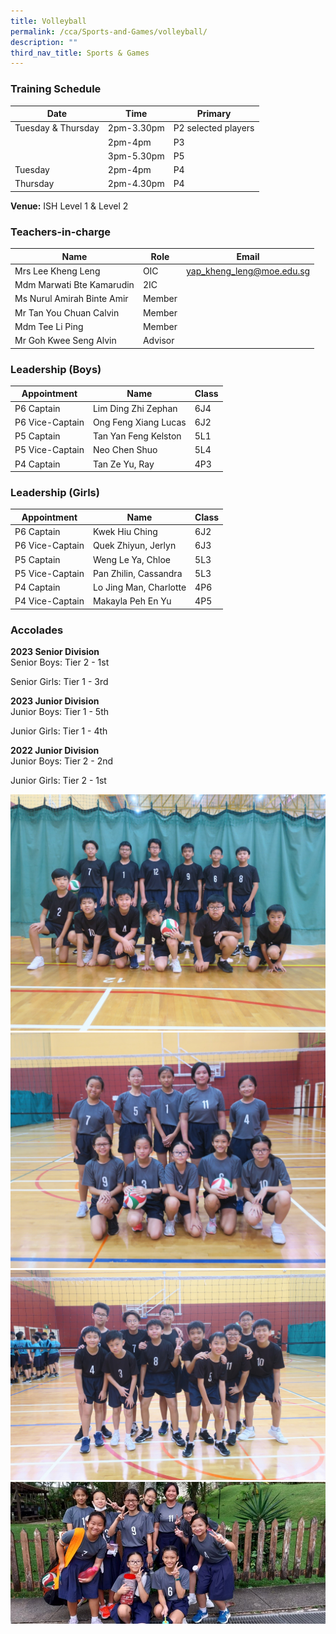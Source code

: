 ```yaml
---
title: Volleyball
permalink: /cca/Sports-and-Games/volleyball/
description: ""
third_nav_title: Sports & Games
---
```

### Training Schedule

|Date| Time | Primary| 
|-----|----|------|
|Tuesday & Thursday|2pm-3.30pm |P2 selected players|
||2pm-4pm |P3|
||3pm-5.30pm |P5|
|Tuesday|2pm-4pm |P4|
|Thursday|2pm-4.30pm |P4|

**Venue:**
 ISH Level 1 & Level 2


### Teachers-in-charge



| Name | Role | Email |
| -------- | -------- | -------- |
| Mrs Lee Kheng Leng     | OIC     | yap_kheng_leng@moe.edu.sg     |
| Mdm Marwati Bte Kamarudin     | 2IC     |     |
| Ms Nurul Amirah Binte Amir     | Member     |      |
| Mr Tan You Chuan Calvin     | Member     |      |
| Mdm Tee Li Ping     | Member     |      |
| Mr Goh Kwee Seng Alvin     | Advisor     |      |


### Leadership (Boys)



| Appointment | Name | Class |
| -------- | -------- | -------- |
| P6 Captain     | Lim Ding Zhi Zephan    | 6J4     |
| P6 Vice-Captain     | Ong Feng Xiang Lucas    | 6J2     |
| P5 Captain     | Tan Yan Feng Kelston    | 5L1     |
| P5 Vice-Captain     | Neo Chen Shuo    | 5L4     |
| P4 Captain     | Tan Ze Yu, Ray   | 4P3     |


### Leadership (Girls)

| Appointment | Name | Class |
| -------- | -------- | -------- |
| P6 Captain     | Kwek Hiu Ching    | 6J2     |
| P6 Vice-Captain     | Quek Zhiyun, Jerlyn    | 6J3     |
| P5 Captain     | Weng Le Ya, Chloe    | 5L3     |
| P5 Vice-Captain     | Pan Zhilin, Cassandra    | 5L3     |
| P4 Captain     | Lo Jing Man, Charlotte   | 4P6     |
| P4 Vice-Captain     |  Makayla Peh En Yu  | 4P5     |



### Accolades
**2023 Senior Division**	
Senior Boys:
Tier 2 - 1st

Senior Girls:
Tier 1 - 3rd

**2023 Junior Division**	
Junior Boys:
Tier 1 - 5th

Junior Girls:
Tier 1 - 4th

**2022 Junior Division**	
Junior Boys:
Tier 2 - 2nd

Junior Girls:
Tier 2 - 1st

![](/images/volleyball%201.jpg)
![](/images/volleyball%202.jpg)
![](/images/volleyball%203.jpg)
![](/images/volleyball%204.jpg)

